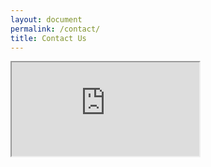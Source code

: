```yaml
---
layout: document
permalink: /contact/
title: Contact Us
---
```


<iframe src="https://docs.google.com/forms/d/e/1FAIpQLSffWImdWVi86CIlavjBQcuSUqxTycQ38qiUpHhtSlGWQZWX9A/viewform?embedded=true">Loading…</iframe>

<!-- If you have a question, comment, or concern, let us know by sending an email to the [Phoenix Spark org box](mailto:phoenix@travisspark.com) or at <b>DSN (707)-424-8920<b>. -->